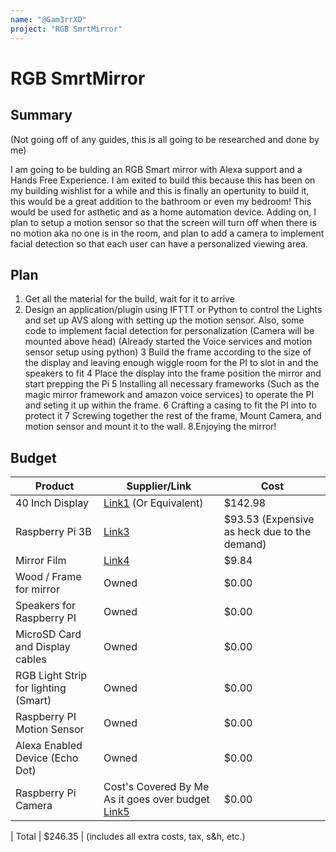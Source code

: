 ```yaml
---
name: "@Gam3rrXD"
project: "RGB SmrtMirror"
---
```


# RGB SmrtMirror

## Summary

(Not going off of any guides, this is all going to be researched and done by me)

I am going to be bulding an RGB Smart mirror with Alexa support and a Hands Free Experience. I am exited to build this because this has been on my building wishlist for a while and this is finally an opertunity to build it, this would be a great addition to the bathroom or even my bedroom! This would be used for asthetic and as a home automation device. Adding on, I plan to setup a motion sensor so that the screen will turn off when there is no motion aka no one is in the room, and plan to add a camera to implement facial detection so that each user can have a personalized viewing area.
## Plan

1. Get all the material for the build, wait for it to arrive
2. Design an application/plugin using IFTTT or Python to control the Lights and set up AVS along with setting up the motion sensor. Also, some code to implement facial detection for personalization (Camera will be mounted above head) (Already started the Voice services and motion sensor setup using python)
3 Build the frame according to the size of the display and leaving enough wiggle room for the PI to slot in and the speakers to fit
4 Place the display into the frame position the mirror and start prepping the Pi
5 Installing all necessary frameworks (Such as the magic mirror framework and amazon voice services) to operate the PI and seting it up within the frame.
6 Crafting a casing to fit the PI into to protect it
7 Screwing together the rest of the frame, Mount Camera, and motion sensor and mount it to the wall.
8.Enjoying the mirror!
## Budget

| Product         | Supplier/Link                         | Cost   |
| --------------- | ------------------------------------- | ------ |
| 40 Inch Display | [Link1](https://www.bestbuy.com/site/hisense-40-class-a4g-series-led-full-hd-smart-vidaa-tv/6511284.p?skuId=6511284#tab=buyingOptions?bof=openbox) (Or Equivalent) | $142.98 |
| Raspberry Pi 3B| [Link3](https://www.amazon.com/gp/product/B082QN6L1N/ref=ewc_pr_img_1?smid=A3V4M3ZRANOD7A&psc=1)  | $93.53 (Expensive as heck due to the demand) |
| Mirror Film | [Link4](https://www.amazon.com/gp/product/B06Y2C79FC/ref=ox_sc_act_title_1?smid=AELVJXV4J0ALF&psc=1) | $9.84
| Wood / Frame for mirror | Owned | $0.00
| Speakers for Raspberry PI | Owned | $0.00
| MicroSD Card and Display cables | Owned | $0.00
| RGB Light Strip for lighting (Smart) | Owned | $0.00
| Raspberry PI Motion Sensor | Owned | $0.00
| Alexa Enabled Device (Echo Dot) | Owned | $0.00 |
| Raspberry Pi Camera | Cost's Covered By Me As it goes over budget [Link5](https://www.amazon.com/Arducam-Megapixels-Sensor-OV5647-Raspberry/dp/B012V1HEP4/) | $0.00

| Total  | $246.35 | (includes all extra costs, tax, s&h, etc.)
